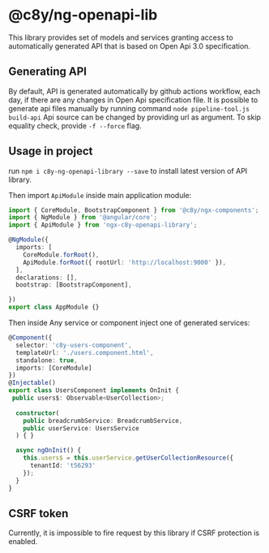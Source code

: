 # @c8y/ng-openapi-lib

This library provides set of models and services granting access to automatically generated API that is based on Open Api 3.0 specification.

## Generating API

By default, API is generated automatically by github actions workflow, each day, if there are any changes in Open Api specification file.
It is possible to generate api files manually by running command `node pipeline-tool.js build-api`
Api source can be changed by providing url as argument. To skip equality check, provide `-f --force` flag.


## Usage in project

run `npm i c8y-ng-openapi-library --save` to install latest version of API library.

Then import `ApiModule` inside main application module:

```typescript
import { CoreModule, BootstrapComponent } from '@c8y/ngx-components';
import { NgModule } from '@angular/core';
import { ApiModule } from 'ngx-c8y-openapi-library';

@NgModule({
  imports: [
    CoreModule.forRoot(),
    ApiModule.forRoot({ rootUrl: 'http://localhost:9000' }),
  ],
  declarations: [],
  bootstrap: [BootstrapComponent],

})
export class AppModule {}
```

Then inside Any service or component inject one of generated services:

```typescript
@Component({
  selector: 'c8y-users-component',
  templateUrl: './users.component.html',
  standalone: true,
  imports: [CoreModule]
})
@Injectable()
export class UsersComponent implements OnInit {
 public users$: Observable<UserCollection>;
  
  constructor(
    public breadcrumbService: BreadcrumbService,
    public userService: UsersService
  ) { }

  async ngOnInit() {
    this.users$ = this.userService.getUserCollectionResource({
      tenantId: 't56293'
    });
  }
}
```

## CSRF token
Currently, it is impossible to fire request by this library if CSRF protection is enabled.

